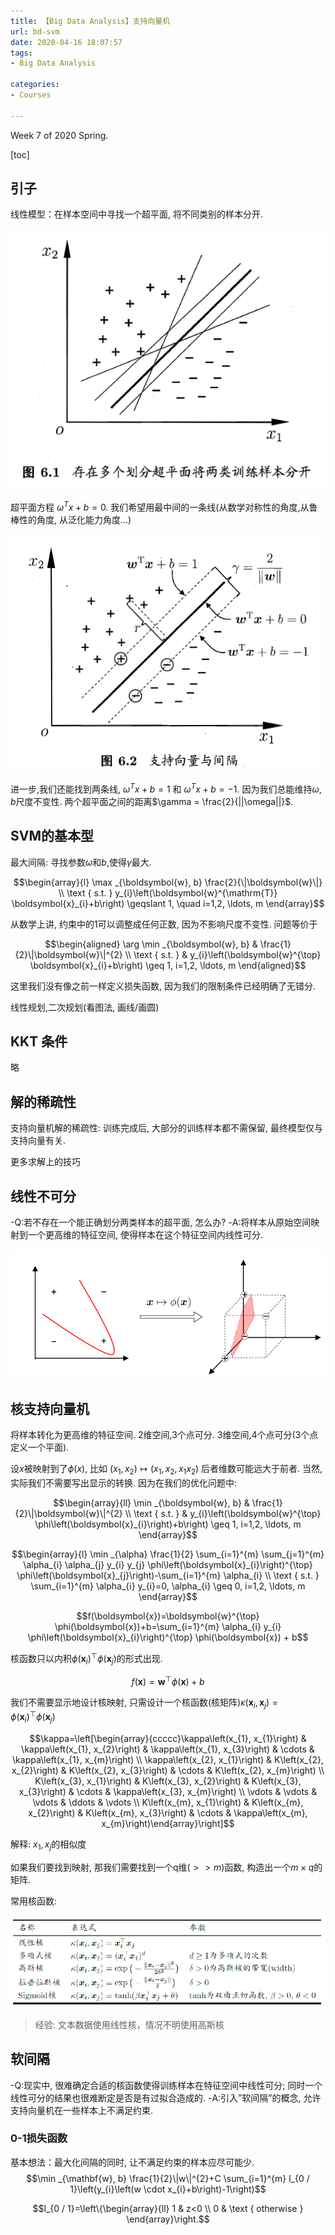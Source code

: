 ```yaml
---
title: 【Big Data Analysis】支持向量机
url: bd-svm
date: 2020-04-16 18:07:57
tags: 
- Big Data Analysis

categories: 
- Courses

---
```


Week 7 of 2020 Spring.

<!--more-->

[toc]

## 引子

线性模型：在样本空间中寻找一个超平面, 将不同类别的样本分开.

![](./img/04-16-18-11-36.png)


超平面方程 $\omega^{T} x + b =0$. 我们希望用最中间的一条线(从数学对称性的角度,从鲁棒性的角度, 从泛化能力角度...)

![](./img/04-16-18-23-06.png)

进一步,我们还能找到两条线, $\omega^{T}x+b = 1$ 和 $\omega^{T}x+b = -1$. 因为我们总能维持$\omega, b$尺度不变性. 两个超平面之间的距离$\gamma = \frac{2}{||\omega||}$.

## SVM的基本型

最大间隔: 寻找参数$\omega$和$b$,使得$\gamma$最大.

$$\begin{array}{l}
\max _{\boldsymbol{w}, b} \frac{2}{\|\boldsymbol{w}\|} \\
\text { s.t. } y_{i}\left(\boldsymbol{w}^{\mathrm{T}} \boldsymbol{x}_{i}+b\right) \geqslant 1, \quad i=1,2, \ldots, m
\end{array}$$

从数学上讲, 约束中的1可以调整成任何正数, 因为不影响尺度不变性. 问题等价于

$$\begin{aligned}
\arg \min _{\boldsymbol{w}, b} & \frac{1}{2}\|\boldsymbol{w}\|^{2} \\
\text { s.t. } & y_{i}\left(\boldsymbol{w}^{\top} \boldsymbol{x}_{i}+b\right) \geq 1, i=1,2, \ldots, m
\end{aligned}$$

这里我们没有像之前一样定义损失函数, 因为我们的限制条件已经明确了无错分.

线性规划,二次规划(看图法, 画线/画圆)


## KKT 条件

略

## 解的稀疏性

支持向量机解的稀疏性: 训练完成后, 大部分的训练样本都不需保留, 最终模型仅与支持向量有关.

更多求解上的技巧

## 线性不可分

-Q:若不存在一个能正确划分两类样本的超平面, 怎么办?
-A:将样本从原始空间映射到一个更高维的特征空间, 使得样本在这个特征空间内线性可分.

![](./img/04-16-19-53-41.png)

## 核支持向量机

将样本转化为更高维的特征空间. 2维空间,3个点可分. 3维空间,4个点可分(3个点定义一个平面).

设$x$被映射到了$\phi(x)$, 比如 $(x_1,x_2)\mapsto (x_1,x_2,x_1 x_2)$ 后者维数可能远大于前者. 当然, 实际我们不需要写出显示的转换. 因为在我们的优化问题中:

$$\begin{array}{ll}
\min _{\boldsymbol{w}, b} & \frac{1}{2}\|\boldsymbol{w}\|^{2} \\
\text { s.t. } & y_{i}\left(\boldsymbol{w}^{\top} \phi\left(\boldsymbol{x}_{i}\right)+b\right) \geq 1, i=1,2, \ldots, m
\end{array}$$

$$\begin{array}{l}
\min _{\alpha} \frac{1}{2} \sum_{i=1}^{m} \sum_{j=1}^{m} \alpha_{i} \alpha_{j} y_{i} y_{j} \phi\left(\boldsymbol{x}_{i}\right)^{\top} \phi\left(\boldsymbol{x}_{j}\right)-\sum_{i=1}^{m} \alpha_{i} \\
\text { s.t. } \sum_{i=1}^{m} \alpha_{i} y_{i}=0, \alpha_{i} \geq 0, i=1,2, \ldots, m
\end{array}$$

$$f(\boldsymbol{x})=\boldsymbol{w}^{\top} \phi(\boldsymbol{x})+b=\sum_{i=1}^{m} \alpha_{i} y_{i} \phi\left(\boldsymbol{x}_{i}\right)^{\top} \phi(\boldsymbol{x}) + b$$

核函数只以内积$\phi\left(\boldsymbol{x}_{i}\right)^{\top} \phi\left(\boldsymbol{x}_{j}\right)$的形式出现.

$$f(\boldsymbol{x})=\boldsymbol{w}^{\top} \phi(\boldsymbol{x})+b$$


我们不需要显示地设计核映射, 只需设计一个核函数(核矩阵)$\kappa\left(\boldsymbol{x}_{i}, \boldsymbol{x}_{j}\right)=\phi\left(\boldsymbol{x}_{i}\right)^{\top} \phi\left(\boldsymbol{x}_{j}\right)$


$$\kappa=\left[\begin{array}{ccccc}\kappa\left(x_{1}, x_{1}\right) & \kappa\left(x_{1}, x_{2}\right) & \kappa\left(x_{1}, x_{3}\right) & \cdots & \kappa\left(x_{1}, x_{m}\right) \\ \kappa\left(x_{2}, x_{1}\right) & K\left(x_{2}, x_{2}\right) & K\left(x_{2}, x_{3}\right) & \cdots & K\left(x_{2}, x_{m}\right) \\ K\left(x_{3}, x_{1}\right) & K\left(x_{3}, x_{2}\right) & K\left(x_{3}, x_{3}\right) & \cdots & \kappa\left(x_{3}, x_{m}\right) \\ \vdots & \vdots & \vdots & \ddots & \vdots \\ K\left(x_{m}, x_{1}\right) & K\left(x_{m}, x_{2}\right) & K\left(x_{m}, x_{3}\right) & \cdots & \kappa\left(x_{m}, x_{m}\right)\end{array}\right]$$

解释: $x_1,x_j$的相似度

如果我们要找到映射, 那我们需要找到一个q维($>>m$)函数, 构造出一个$m\times q$的矩阵.

常用核函数:

![](./img/04-16-20-06-39.png)

> 经验: 文本数据使用线性核，情况不明使用高斯核

## 软间隔
-Q:现实中, 很难确定合适的核函数使得训练样本在特征空间中线性可分; 同时一个线性可分的结果也很难断定是否是有过拟合造成的.
-A:引入”软间隔”的概念, 允许支持向量机在一些样本上不满足约束.

### 0-1损失函数

基本想法：最大化间隔的同时, 让不满足约束的样本应尽可能少.
$$\min _{\mathbf{w}, b} \frac{1}{2}\|w\|^{2}+C \sum_{i=1}^{m} l_{0 / 1}\left(y_{i}\left(w \cdot x_{i}+b\right)-1\right)$$

$$l_{0 / 1}=\left\{\begin{array}{ll}
1 & z<0 \\
0 & \text { otherwise }
\end{array}\right.$$

